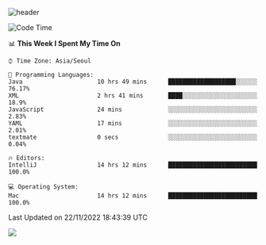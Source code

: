 ![header](https://capsule-render.vercel.app/api?type=Egg&color=timeAuto&height=300&section=header&text=PoPo&fontSize=90&animation=fadeIn)

  <!--START_SECTION:waka-->
![Code Time](http://img.shields.io/badge/Code%20Time-290%20hrs%206%20mins-blue)

📊 **This Week I Spent My Time On** 

```text
⌚︎ Time Zone: Asia/Seoul

💬 Programming Languages: 
Java                     10 hrs 49 mins      ███████████████████░░░░░░   76.17% 
XML                      2 hrs 41 mins       ████░░░░░░░░░░░░░░░░░░░░░   18.9% 
JavaScript               24 mins             ░░░░░░░░░░░░░░░░░░░░░░░░░   2.83% 
YAML                     17 mins             ░░░░░░░░░░░░░░░░░░░░░░░░░   2.01% 
textmate                 0 secs              ░░░░░░░░░░░░░░░░░░░░░░░░░   0.04%

🔥 Editors: 
IntelliJ                 14 hrs 12 mins      █████████████████████████   100.0%

💻 Operating System: 
Mac                      14 hrs 12 mins      █████████████████████████   100.0%

```


 Last Updated on 22/11/2022 18:43:39 UTC
<!--END_SECTION:waka-->



<img src="https://capsule-render.vercel.app/api?type=Egg&color=timeAuto&height=300&section=footer&text=PoPo&fontSize=90&animation=fadeIn&reversal=true" />
